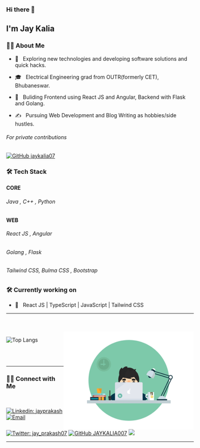 ### Hi there 👋<h2> I'm Jay Kalia</h2>


<h3> 👨🏻 About Me </h3>



- 🤔 &nbsp; Exploring new technologies and developing software solutions and quick hacks.

- 🎓 &nbsp; Electrical Engineering grad from  OUTR(formerly CET), Bhubaneswar.

- 🌱 &nbsp; Buliding Frontend using React JS and Angular, Backend with Flask and Golang.

- ✍️ &nbsp; Pursuing Web Development and Blog Writing as hobbies/side hustles.

<h6>For private contributions</h6>

[![GitHub jaykalia07](https://img.shields.io/github/followers/jaykalia07?label=Visit&style=social)](https://github.com/jaykalia07)

</p>



<h3>🛠 Tech Stack</h3>



<h4>CORE</h4>
  <h6>Java , C++ , Python</h6>
  
<h4>WEB</h4>
  <h6>React JS , Angular</h6>
  <h6>Golang , Flask</h6>
  <h6>Tailwind CSS, Bulma CSS , Bootstrap</h6>
  
<h3>🛠 Currently working on</h3>

- 🔧 &nbsp; React JS | TypeScript | JavaScript | Tailwind CSS

<hr>


<br/>

<br/>

<img src="https://github.com/nirala69/nirala69/blob/master/70804f7e25b11f29db904f2fa7b4cd9d.gif" width="350" align='right'>

![Top Langs](https://github-readme-stats.vercel.app/api/top-langs/?username=JAYKALIA007&show_icons=true)

<br><br>

<hr>

<h3> 🤝🏻 Connect with Me </h3>

<br>

<p align="center">

[![Linkedin: jayprakash](https://img.shields.io/badge/-jayprakash-blue?style=flat-square&logo=Linkedin&logoColor=white&link=https://www.linkedin.com/in/jay-prakash-07/)](https://www.linkedin.com/in/jay-prakash-07/)
<a href="mailto:jaykalia047@gmail.com"><img alt="Email" src="https://img.shields.io/badge/Email-jaykalia047@gmail.com-blue?style=flat-square&logo=gmail"></a>
[![Twitter: jay_prakash07](https://img.shields.io/twitter/follow/jay_prakash07?style=social)](https://twitter.com/jay_prakash07)
[![GitHub JAYKALIA007](https://img.shields.io/github/followers/JAYKALIA007?label=follow&style=social)](https://github.com/JAYKALIA007)
[![](https://img.shields.io/badge/LeetCode-jay_prakash-brightgreen)](https://leetcode.com/jay_prakash_kalia/)

</p>

<hr>


